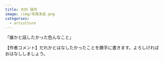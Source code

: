 ```yaml
---
title: 大内 瑞月
image: /img/写真未定.png
categories:
  - artculture
---
```

「誰かと話したかった色んなこと」

【作者コメント】だれかとはなしたかったことを勝手に書きます。よろしければおはなししましょう。
